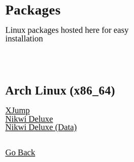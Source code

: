 <html>
<style>
		h3 {
			font-family: AppleKid;
			line-height: 1;
			letter-spacing: 0.8px;
		}
		h2 {
			font-family: AppleKid;
			line-height: 1;
			letter-spacing: 0.8px;
		}
		h1 {
			font-family: AppleKid;
			line-height: 1;
			letter-spacing: 0.8px;
		}
		@font-face {
			font-family: AppleKid;
			src: url('../images/Apple-Kid.woff2') format('woff2'),
				url('../images/Apple-Kid.woff') format('woff');
			font-weight: normal;
			font-style: normal;
		}
        p.small {
            line-height: 1;
        }
		.mainContent {
			font-family: AppleKid;
			font-size: 20pt;
			line-height: 1;
		}
</style>
<body>
<div class="mainContent">
<h1 style="font-size:32pt">Packages</h1>
<p>Linux packages hosted here for easy installation</p><br />
<br />
<h2 style="font-size:28pt">Arch Linux (x86_64)</h2>
<a href="packages/xjump-x86_64.pkg.tar.zst">XJump</a><br />
<a href="packages/nikwi-x86_64.pkg.tar.zst">Nikwi Deluxe</a><br />
<a href="packages/nikwi-data-any.pkg.tar.zst">Nikwi Deluxe (Data)</a><br />
<br />
<br />
<a href="..">Go Back</a><br />
</div>
</body>
</html>